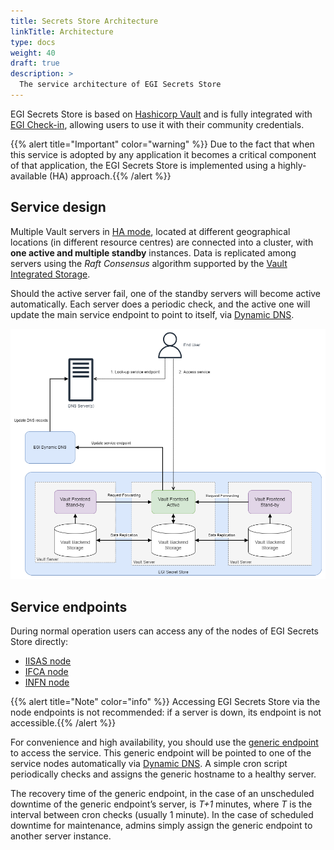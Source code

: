 ```yaml
---
title: Secrets Store Architecture
linkTitle: Architecture
type: docs
weight: 40
draft: true
description: >
  The service architecture of EGI Secrets Store
---
```


EGI Secrets Store is based on [Hashicorp Vault](https://www.vaultproject.io/)
and is fully integrated with [EGI Check-in](../../../aai/check-in/), allowing
users to use it with their community credentials.

{{% alert title="Important" color="warning" %}} Due to the fact that when this
service is adopted by any application it becomes a critical component of that
application, the EGI Secrets Store is implemented using a highly-available (HA)
approach.{{% /alert %}}

## Service design

Multiple Vault servers in
[HA mode](https://developer.hashicorp.com/vault/docs/concepts/ha),
located at different geographical locations (in different resource centres) are
connected into a cluster, with **one active and multiple standby** instances.
Data is replicated among servers using the _Raft Consensus_ algorithm supported
by the
[Vault Integrated Storage](https://developer.hashicorp.com/vault/docs/concepts/integrated-storage).

Should the active server fail, one of the standby servers will become active
automatically. Each server does a periodic check, and the active one will
update the main service endpoint to point to itself, via
[Dynamic DNS](../../../compute/cloud-compute/dynamic-dns/).

![Service design](sstore-design.png)

## Service endpoints

During normal operation users can access any of the nodes of EGI Secrets Store
directly:

- [IISAS node](https://vault-iisas.services.fedcloud.eu:8200)
- [IFCA node](https://vault-ifca.services.fedcloud.eu:8200)
- [INFN node](https://vault-infn.services.fedcloud.eu:8200)

{{% alert title="Note" color="info" %}} Accessing EGI Secrets Store via the
node endpoints is not recommended: if a server is down, its endpoint is not
accessible.{{% /alert %}}

For convenience and high availability, you should use the
[generic endpoint](https://vault.services.fedcloud.eu:8200) to access the
service. This generic endpoint will be pointed to one of the service nodes
automatically via [Dynamic DNS](../../../compute/cloud-compute/dynamic-dns/).
A simple cron script periodically checks and assigns the generic hostname to
a healthy server.

The recovery time of the generic endpoint, in the case of an unscheduled
downtime of the generic endpoint’s server, is _T+1_ minutes, where _T_ is the
interval between cron checks (usually 1 minute). In the case of scheduled
downtime for maintenance, admins simply assign the generic endpoint to another
server instance.
